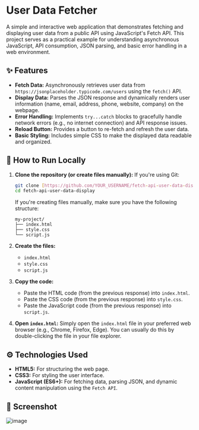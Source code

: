 # User Data Fetcher

A simple and interactive web application that demonstrates fetching and displaying user data from a public API using JavaScript's Fetch API. This project serves as a practical example for understanding asynchronous JavaScript, API consumption, JSON parsing, and basic error handling in a web environment.

## ✨ Features

* **Fetch Data:** Asynchronously retrieves user data from `https://jsonplaceholder.typicode.com/users` using the `fetch()` API.
* **Display Data:** Parses the JSON response and dynamically renders user information (name, email, address, phone, website, company) on the webpage.
* **Error Handling:** Implements `try...catch` blocks to gracefully handle network errors (e.g., no internet connection) and API response issues.
* **Reload Button:** Provides a button to re-fetch and refresh the user data.
* **Basic Styling:** Includes simple CSS to make the displayed data readable and organized.

## 🚀 How to Run Locally

1.  **Clone the repository (or create files manually):**
    If you're using Git:
    ```bash
    git clone [https://github.com/YOUR_USERNAME/fetch-api-user-data-display.git](https://github.com/YOUR_USERNAME/fetch-api-user-data-display.git)
    cd fetch-api-user-data-display
    ```
    If you're creating files manually, make sure you have the following structure:
    ```
    my-project/
    ├── index.html
    ├── style.css
    └── script.js
    ```

2.  **Create the files:**
    * `index.html`
    * `style.css`
    * `script.js`

3.  **Copy the code:**
    * Paste the HTML code (from the previous response) into `index.html`.
    * Paste the CSS code (from the previous response) into `style.css`.
    * Paste the JavaScript code (from the previous response) into `script.js`.

4.  **Open `index.html`:**
    Simply open the `index.html` file in your preferred web browser (e.g., Chrome, Firefox, Edge). You can usually do this by double-clicking the file in your file explorer.

## ⚙️ Technologies Used

* **HTML5:** For structuring the web page.
* **CSS3:** For styling the user interface.
* **JavaScript (ES6+):** For fetching data, parsing JSON, and dynamic content manipulation using the `Fetch API`.

## 📸 Screenshot


![image](https://github.com/user-attachments/assets/36f7cb75-3606-4b59-bb6e-8bccd38058c6)
